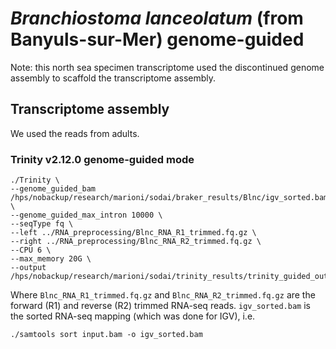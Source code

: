 # _Branchiostoma lanceolatum_ (from Banyuls-sur-Mer) genome-guided

Note: this north sea specimen transcriptome used the discontinued genome assembly to scaffold the transcriptome assembly.

## Transcriptome assembly

We used the reads from adults.

### Trinity v2.12.0 genome-guided mode

```
./Trinity \
--genome_guided_bam /hps/nobackup/research/marioni/sodai/braker_results/Blnc/igv_sorted.bam \
--genome_guided_max_intron 10000 \
--seqType fq \
--left ../RNA_preprocessing/Blnc_RNA_R1_trimmed.fq.gz \
--right ../RNA_preprocessing/Blnc_RNA_R2_trimmed.fq.gz \
--CPU 6 \
--max_memory 20G \
--output /hps/nobackup/research/marioni/sodai/trinity_results/trinity_guided_out_dir
```

Where `Blnc_RNA_R1_trimmed.fq.gz` and `Blnc_RNA_R2_trimmed.fq.gz` are the forward (R1) and reverse (R2) trimmed RNA-seq reads. `igv_sorted.bam` is the sorted RNA-seq mapping (which was done for IGV), i.e.
```
./samtools sort input.bam -o igv_sorted.bam
```

